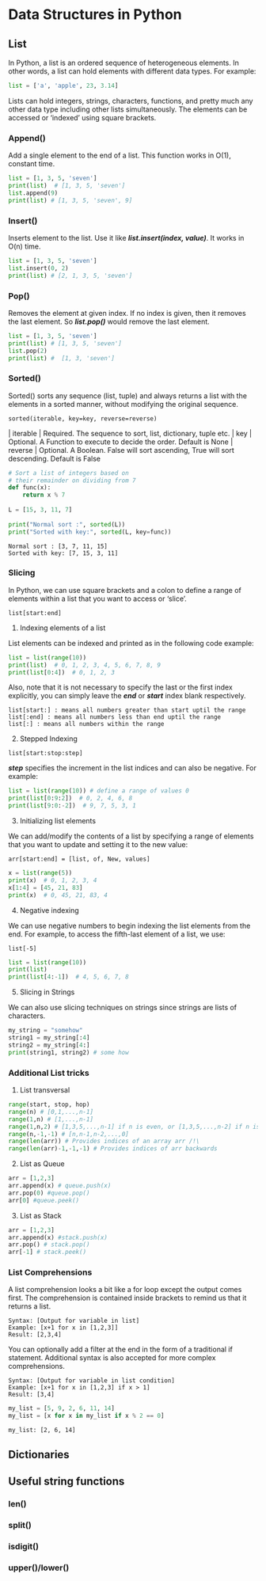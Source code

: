 # Data Structures in Python



## List

In Python, a list is an ordered sequence of heterogeneous elements. In other words, a list can hold elements with different data types. For example:

```python
list = ['a', 'apple', 23, 3.14] 
```

Lists can hold integers, strings, characters, functions, and pretty much any other data type including other lists simultaneously.
The elements can be accessed or ‘indexed’ using square brackets.


### Append()

Add a single element to the end of a list. This function works in O(1), constant time.


```python
list = [1, 3, 5, 'seven']
print(list)  # [1, 3, 5, 'seven']
list.append(9)
print(list) # [1, 3, 5, 'seven', 9]
```


### Insert()

Inserts element to the list. Use it like **_list.insert(index, value)_**. It works in O(n) time.

```python
list = [1, 3, 5, 'seven']
list.insert(0, 2)
print(list) # [2, 1, 3, 5, 'seven']
```


### Pop()

Removes the element at given index. If no index is given, then it removes the last element. 
So **_list.pop()_** would remove the last element.

```python
list = [1, 3, 5, 'seven']
print(list) # [1, 3, 5, 'seven']
list.pop(2)
print(list) #  [1, 3, 'seven']
```

### Sorted()

Sorted() sorts any sequence (list, tuple) and always returns a list with the elements in a sorted manner, without modifying the original sequence.

```
sorted(iterable, key=key, reverse=reverse)
```
| iterable | Required. The sequence to sort, list, dictionary, tuple etc.
| key | Optional. A Function to execute to decide the order. Default is None
| reverse | Optional. A Boolean. False will sort ascending, True will sort descending. Default is False

```python
# Sort a list of integers based on
# their remainder on dividing from 7
def func(x):
    return x % 7
 
L = [15, 3, 11, 7]
 
print("Normal sort :", sorted(L))
print("Sorted with key:", sorted(L, key=func))
```
```
Normal sort : [3, 7, 11, 15]
Sorted with key: [7, 15, 3, 11]
```

### Slicing

In Python, we can use square brackets and a colon to define a range of elements within a list that you want to access or ‘slice’.

```
list[start:end]
```

1. Indexing elements of a list

List elements can be indexed and printed as in the following code example:

```python
list = list(range(10))
print(list)  # 0, 1, 2, 3, 4, 5, 6, 7, 8, 9
print(list[0:4])  # 0, 1, 2, 3
```

Also, note that it is not necessary to specify the last or the first index explicitly, you can simply leave the **_end_** or **_start_** index blank respectively.

```
list[start:] : means all numbers greater than start uptil the range
list[:end] : means all numbers less than end uptil the range
list[:] : means all numbers within the range
```

2. Stepped Indexing

```
list[start:stop:step]
```

**_step_** specifies the increment in the list indices and can also be negative. For example:

```python
list = list(range(10)) # define a range of values 0
print(list[0:9:2])  # 0, 2, 4, 6, 8  
print(list[9:0:-2])  # 9, 7, 5, 3, 1
```


3. Initializing list elements

We can add/modify the contents of a list by specifying a range of elements that you want to update and setting it to the new value:

```
arr[start:end] = [list, of, New, values]
```
```python
x = list(range(5))
print(x)  # 0, 1, 2, 3, 4
x[1:4] = [45, 21, 83]
print(x)  # 0, 45, 21, 83, 4
```

4. Negative indexing

We can use negative numbers to begin indexing the list elements from the end. For example, to access the fifth-last element of a list, we use:

```
list[-5]
```
```python
list = list(range(10))
print(list)
print(list[4:-1])  # 4, 5, 6, 7, 8
```

5. Slicing in Strings

We can also use slicing techniques on strings since strings are lists of characters.

```python
my_string = "somehow"
string1 = my_string[:4]
string2 = my_string[4:]
print(string1, string2) # some how
```


### Additional List tricks

1. List transversal 

```python
range(start, stop, hop)
range(n) # [0,1,...,n-1]
range(1,n) # [1,...,n-1]
range(1,n,2) # [1,3,5,...,n-1] if n is even, or [1,3,5,...,n-2] if n is odd
range(n,-1,-1) # [n,n-1,n-2,...,0]
range(len(arr)) # Provides indices of an array arr /!\
range(len(arr)-1,-1,-1) # Provides indices of arr backwards
```

2. List as Queue

```python
arr = [1,2,3]
arr.append(x) # queue.push(x)
arr.pop(0) #queue.pop()
arr[0] #queue.peek()
```


3. List as Stack

```python
arr = [1,2,3]
arr.append(x) #stack.push(x)
arr.pop() # stack.pop()
arr[-1] # stack.peek()
```

### List Comprehensions

A list comprehension looks a bit like a for loop except the output comes first. The comprehension is contained inside brackets to remind us that it returns a list.

```
Syntax: [Output for variable in list]
Example: [x+1 for x in [1,2,3]]
Result: [2,3,4]
```

You can optionally add a filter at the end in the form of a traditional if statement. Additional syntax is also accepted for more complex comprehensions.

```
Syntax: [Output for variable in list condition]
Example: [x+1 for x in [1,2,3] if x > 1]
Result: [3,4]
```


```python
my_list = [5, 9, 2, 6, 11, 14]
my_list = [x for x in my_list if x % 2 == 0]
```
```
my_list: [2, 6, 14]
```

## Dictionaries


## Useful string functions

### len()

### split()

### isdigit()

### upper()/lower()

